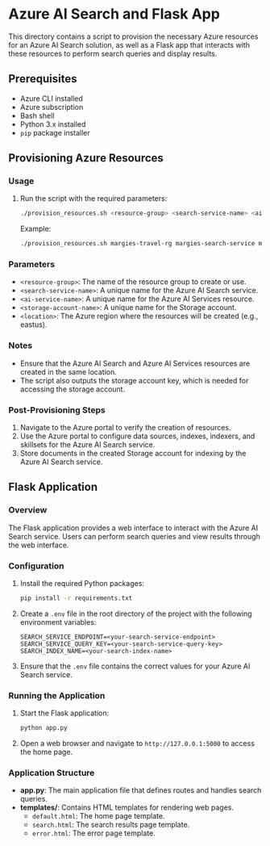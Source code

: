# Azure AI Search and Flask App

This directory contains a script to provision the necessary Azure resources for an Azure AI Search solution, as well as a Flask app that interacts with these resources to perform search queries and display results.

## Prerequisites

- Azure CLI installed
- Azure subscription
- Bash shell
- Python 3.x installed
- `pip` package installer

## Provisioning Azure Resources

### Usage

1. Run the script with the required parameters:
    ```bash
    ./provision_resources.sh <resource-group> <search-service-name> <ai-service-name> <storage-account-name> <location>
    ```

    Example:
    ```bash
    ./provision_resources.sh margies-travel-rg margies-search-service margies-ai-service margiesstorage eastus
    ```

### Parameters

- `<resource-group>`: The name of the resource group to create or use.
- `<search-service-name>`: A unique name for the Azure AI Search service.
- `<ai-service-name>`: A unique name for the Azure AI Services resource.
- `<storage-account-name>`: A unique name for the Storage account.
- `<location>`: The Azure region where the resources will be created (e.g., eastus).

### Notes

- Ensure that the Azure AI Search and Azure AI Services resources are created in the same location.
- The script also outputs the storage account key, which is needed for accessing the storage account.

### Post-Provisioning Steps

1. Navigate to the Azure portal to verify the creation of resources.
2. Use the Azure portal to configure data sources, indexes, indexers, and skillsets for the Azure AI Search service.
3. Store documents in the created Storage account for indexing by the Azure AI Search service.

## Flask Application

### Overview

The Flask application provides a web interface to interact with the Azure AI Search service. Users can perform search queries and view results through the web interface.

### Configuration

1. Install the required Python packages:
    ```bash
    pip install -r requirements.txt
    ```

2. Create a `.env` file in the root directory of the project with the following environment variables:
    ```env
    SEARCH_SERVICE_ENDPOINT=<your-search-service-endpoint>
    SEARCH_SERVICE_QUERY_KEY=<your-search-service-query-key>
    SEARCH_INDEX_NAME=<your-search-index-name>
    ```

3. Ensure that the `.env` file contains the correct values for your Azure AI Search service.

### Running the Application

1. Start the Flask application:
    ```bash
    python app.py
    ```

2. Open a web browser and navigate to `http://127.0.0.1:5000` to access the home page.

### Application Structure

- **app.py**: The main application file that defines routes and handles search queries.
- **templates/**: Contains HTML templates for rendering web pages.
  - `default.html`: The home page template.
  - `search.html`: The search results page template.
  - `error.html`: The error page template.
